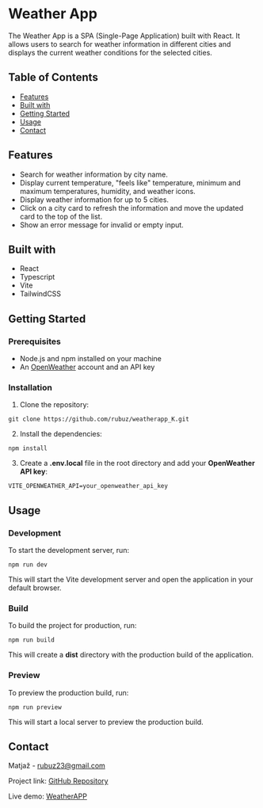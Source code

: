 # Weather App

The Weather App is a SPA (Single-Page Application) built with React. It allows users to search for weather information in different cities and displays the current weather conditions for the selected cities.

## Table of Contents

- [Features](#features)
- [Built with](#built-with)
- [Getting Started](#getting-started)
- [Usage](#usage)
- [Contact](#contact)

## Features

- Search for weather information by city name.
- Display current temperature, "feels like" temperature, minimum and maximum temperatures, humidity, and weather icons.
- Display weather information for up to 5 cities.
- Click on a city card to refresh the information and move the updated card to the top of the list.
- Show an error message for invalid or empty input.

## Built with

- React
- Typescript
- Vite
- TailwindCSS

## Getting Started

### Prerequisites

- Node.js and npm installed on your machine
- An [OpenWeather](https://openweathermap.org/api) account and an API key

### Installation

1. Clone the repository:

```
git clone https://github.com/rubuz/weatherapp_K.git
```

2. Install the dependencies:

```
npm install
```

3. Create a **.env.local** file in the root directory and add your **OpenWeather API key**:

```
VITE_OPENWEATHER_API=your_openweather_api_key
```

## Usage

### Development

To start the development server, run:

```
npm run dev
```

This will start the Vite development server and open the application in your default browser.

### Build

To build the project for production, run:

```
npm run build
```

This will create a **dist** directory with the production build of the application.

### Preview

To preview the production build, run:

```
npm run preview
```

This will start a local server to preview the production build.

## Contact

Matjaž - rubuz23@gmail.com

Project link: [GitHub Repository](https://github.com/rubuz/weatherapp_K.git)

Live demo: [WeatherAPP](https://weatherapp-k.vercel.app/)
